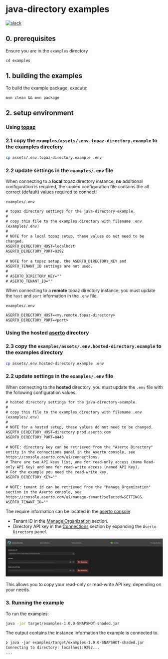# java-directory examples
[![slack](https://img.shields.io/badge/slack-Aserto%20Community-brightgreen)](https://asertocommunity.slack.com)


## 0. prerequisites 

Ensure you are in the `examples` directory

```
cd examples
```

## 1. building the examples

To build the example package, execute:

```
mvn clean && mvn package
```

## 2. setup environment

### Using [topaz](https://topaz.sh)

### 2.1 copy the `examples/assets/.env.topaz-directory.example` to the examples directory

```bash
cp assets/.env.topaz-directory.example .env
```

### 2.2 update settings in the `examples/.env` file


When connecting to a **local** topaz directory instance, **no** additional configuration is required, the copied configuration file contains the all correct (default) values required to connect!

`examples/.env`

```
# topaz directory settings for the java-directory-example.
#
# copy this file to the examples directory with filename .env (examples/.env)
# 
# NOTE for a local topaz setup, these values do not need to be changed.
ASERTO_DIRECTORY_HOST=localhost
ASERTO_DIRECTORY_PORT=9292

# NOTE for a topaz setup, the ASERTO_DIRECTORY_KEY and ASERTO_TENANT_ID settings are not used.
#
# ASERTO_DIRECTORY_KEY=""
# ASERTO_TENANT_ID=""
```

When connecting to a **remote** topaz directory instance, you must update the `host` and `port` information in the `.env` file.

`examples/.env`

```
ASERTO_DIRECTORY_HOST=<my.remote.topaz-directory>
ASERTO_DIRECTORY_PORT=<port>
```

### Using the hosted [aserto](https://console.aserto.com) directory 

### 2.3 copy the `examples/assets/.env.hosted-directory.example` to the examples directory

```bash
cp assets/.env.hosted-directory.example .env
```

### 2.2 update settings in the `examples/.env` file


When connecting to the **hosted** directory, you must update the `.env` file with the following configuration values.


```
# hosted directory settings for the java-directory-example.
#
# copy this file to the examples directory with filename .env (examples/.env)
#
# NOTE for a hosted setup, these values do not need to be changed.
ASERTO_DIRECTORY_HOST=directory.prod.aserto.com
ASERTO_DIRECTORY_PORT=8443

# NOTE: directory key can be retrieved from the "Aserto Directory" entity in the connections panel in the Aserto console, see https://console.aserto.com/ui/connections.
# There are two API keys list, one for read-only access (name Read-only API Key) and one for read-write access (named API Key). 
# For the example you need the read-write key.
ASERTO_DIRECTORY_KEY=""

# NOTE: tenant id can be retrieved from the "Manage Organization" section in the Aserto console, see https://console.aserto.com/ui/manage-tenant?selected=SETTINGS.
ASERTO_TENANT_ID=""
```

The require information can be located in the [aserto console](https://console.aserto.com/): 

* Tenant ID in the [Manage Organization](https://console.aserto.com/ui/manage-tenant?selected=SETTINGS) section.
* Directory API key in the [Connections](https://console.aserto.com/ui/connections) section by expanding the `Aserto Directory` panel.

![](./assets/directory-connection.png)

This allows you to copy your read-only or read-write API key, depending on your needs.


### 3. Running the example

To run the examples:

```bash
java -jar target/examples-1.0.0-SNAPSHOT-shaded.jar
```

The output contains the instance information the example is connected to.

```
❯ java -jar examples/target/examples-1.0.0-SNAPSHOT-shaded.jar
Connecting to directory: localhost:9292...
...
```
